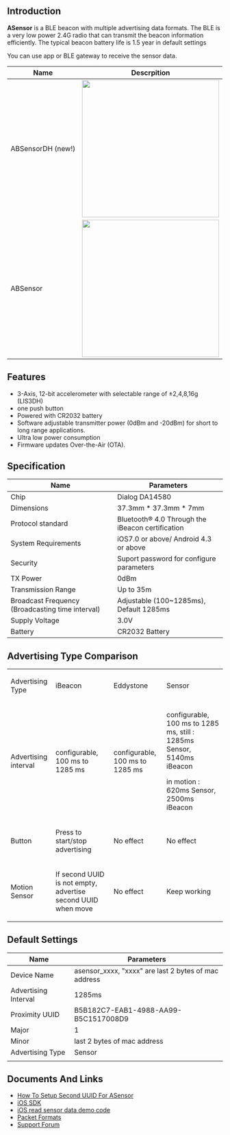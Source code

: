 ## Introduction

**ASensor** is a BLE beacon with multiple advertising data formats. The
BLE is a very low power 2.4G radio that can transmit the beacon
information efficiently. The typical beacon battery life is 1.5 year in
default settings

You can use app or BLE gateway to receive the sensor
data.

| Name               | Descrpition                                                                         |
| ------------------ | ----------------------------------------------------------------------------------- |
| ABSensorDH (new\!) | <img src="http://7fvk57.com1.z0.glb.clouddn.com/ABsensorDHF.jpg-640.jpg" width=320> |
| ABSensor           | <img src="http://7fvk57.com1.z0.glb.clouddn.com/asensor_4.jpg-640.jpg" width="320"> |

## Features

  - 3-Axis, 12-bit accelerometer with selectable range of ±2,4,8,16g
    (LIS3DH)
  - one push button
  - Powered with CR2032 battery
  - Software adjustable transmitter power (0dBm and -20dBm) for short to
    long range applications.
  - Ultra low power consumption
  - Firmware updates Over-the-Air
(OTA).

## Specification

| Name                                             | Parameters                                       |
| ------------------------------------------------ | ------------------------------------------------ |
| Chip                                             | Dialog DA14580                                   |
| Dimensions                                       | 37.3mm \* 37.3mm \* 7mm                          |
| Protocol standard                                | Bluetooth® 4.0 Through the iBeacon certification |
| System Requirements                              | iOS7.0 or above/ Android 4.3 or above            |
| Security                                         | Suport password for configure parameters         |
| TX Power                                         | 0dBm                                             |
| Transmission Range                               | Up to 35m                                        |
| Broadcast Frequency (Broadcasting time interval) | Adjustable (100~1285ms), Default 1285ms          |
| Supply Voltage                                   | 3.0V                                             |
| Battery                                          | CR2032 Battery                                   |

## Advertising Type Comparison

<table>
<tbody>
<tr class="odd">
<td><p>Advertising Type</p></td>
<td><p>iBeacon</p></td>
<td><p>Eddystone</p></td>
<td><p>Sensor</p></td>
</tr>
<tr class="even">
<td><p>Advertising interval</p></td>
<td><p>configurable, 100 ms to 1285 ms</p></td>
<td><p>configurable, 100 ms to 1285 ms</p></td>
<td><p>configurable, 100 ms to 1285 ms, still : 1285ms Sensor, 5140ms iBeacon</p>
<p>in motion : 620ms Sensor, 2500ms iBeacon</p></td>
</tr>
<tr class="odd">
<td><p>Button</p></td>
<td><p>Press to start/stop advertising</p></td>
<td><p>No effect</p></td>
<td><p>No effect</p></td>
</tr>
<tr class="even">
<td><p>Motion Sensor</p></td>
<td><p>If second UUID is not empty, advertise second UUID when move</p></td>
<td><p>No effect</p></td>
<td><p>Keep working</p></td>
</tr>
<tr class="odd">
</tr>
</tbody>
</table>

## Default Settings

| Name                 | Parameters                                            |
| -------------------- | ----------------------------------------------------- |
| Device Name          | asensor_xxxx, "xxxx" are last 2 bytes of mac address |
| Advertising Interval | 1285ms                                                |
| Proximity UUID       | B5B182C7-EAB1-4988-AA99-B5C1517008D9                  |
| Major                | 1                                                     |
| Minor                | last 2 bytes of mac address                           |
| Advertising Type     | Sensor                                                |
|  |

## Documents And Links

  - [How To Setup Second UUID For
    ASensor](How_To_Setup_Second_UUID_For_ASensor.md)
  - [iOS SDK](https://github.com/AprilBrother/ABSensor-iOS-SDK)
  - [iOS read sensor data demo
    code](https://github.com/AprilBrother/iOS-ASensor-demo)
  - [Packet Formats](ASensor_Packet_Formats.md)
  - [Support Forum](http://bbs.aprbrother.com)

